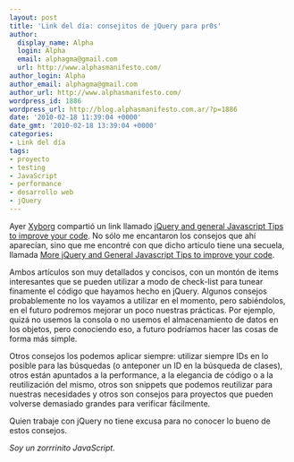 ```yaml
---
layout: post
title: 'Link del día: consejitos de jQuery para pr0s'
author:
  display_name: Alpha
  login: Alpha
  email: alphagma@gmail.com
  url: http://www.alphasmanifesto.com/
author_login: Alpha
author_email: alphagma@gmail.com
author_url: http://www.alphasmanifesto.com/
wordpress_id: 1886
wordpress_url: http://blog.alphasmanifesto.com.ar/?p=1886
date: '2010-02-18 11:39:04 +0000'
date_gmt: '2010-02-18 13:39:04 +0000'
categories:
- Link del día
tags:
- proyecto
- testing
- JavaScript
- performance
- desarrollo web
- jQuery
---
```


Ayer [Xyborg](http://twitter.com/Xyborg) compartió un link llamado [jQuery and general Javascript Tips to improve your code](http://www.tripwiremagazine.com/2009/10/jquery-and-general-javascript-tips-to-improve-your-code.html). No sólo me encantaron los consejos que ahí aparecían, sino que me encontré con que dicho artículo tiene una secuela, llamada [More jQuery and General Javascript Tips to improve your code](http://www.tripwiremagazine.com/2009/11/more-jquery-and-general-javascript-tips-to-improve-your-code.html).

Ambos artículos son muy detallados y concisos, con un montón de items interesantes que se pueden utilizar a modo de check-list para tunear finamente el código que hayamos hecho en jQuery. Algunos consejos probablemente no los vayamos a utilizar en el momento, pero sabiéndolos, en el futuro podremos mejorar un poco nuestras prácticas. Por ejemplo, quizá no usemos la consola o no usemos el almacenamiento de datos en los objetos, pero conociendo eso, a futuro podríamos hacer las cosas de forma más simple.

Otros consejos los podemos aplicar siempre: utilizar siempre IDs en lo posible para las búsquedas (o anteponer un ID en la búsqueda de clases), otros están apuntados a la performance, a la elegancia de código o a la reutilización del mismo, otros son snippets que podemos reutilizar para nuestras necesidades y otros son consejos para proyectos que pueden volverse demasiado grandes para verificar fácilmente.

Quien trabaje con jQuery no tiene excusa para no conocer lo bueno de estos consejos.

_Soy un zorrrinito JavaScript._
